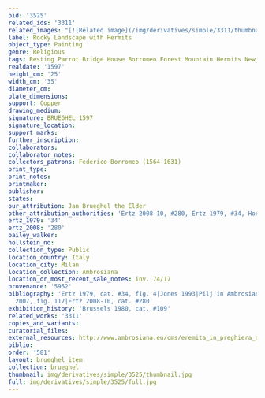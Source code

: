 ```yaml
---
pid: '3525'
related_ids: '3311'
related_images: "[![Related image](/img/derivatives/simple/3311/thumbnail.jpg)](/brughel/3311)"
label: Rocky Landscape with Hermits
object_type: Painting
genre: Religious
tags: Resting Parrot Bridge House Borromeo Forest Mountain Hermits New_Testament
realdate: '1597'
height_cm: '25'
width_cm: '35'
diameter_cm: 
plate_dimensions: 
support: Copper
drawing_medium: 
signature: BRUEGHEL 1597
signature_location: 
support_marks: 
further_inscription: 
collaborators: 
collaborator_notes: 
collectors_patrons: Federico Borromeo (1564-1631)
print_type: 
print_notes: 
printmaker: 
publisher: 
states: 
our_attribution: Jan Brueghel the Elder
other_attribution_authorities: 'Ertz 2008-10, #280, Ertz 1979, #34, Honig database'
ertz_1979: '34'
ertz_2008: '280'
bailey_walker: 
hollstein_no: 
collection_type: Public
location_country: Italy
location_city: Milan
location_collection: Ambrosiana
location_or_most_recent_sale_notes: inv. 74/17
provenance: '5952'
bibliography: 'Ertz 1979, cat. #34, fig. 4|Jones 1993|Pilj in Ambrosiana 2006, p.78|Prosperetti
  2007, fig. 117|Ertz 2008-10, cat. #280'
exhibition_history: 'Brussels 1980, cat. #109'
related_works: '3311'
copies_and_variants: 
curatorial_files: 
external_resources: http://www.ambrosiana.eu/cms/eremita_in_preghiera_davanti_a_un_immagine-1577.html
biblio: 
order: '581'
layout: brueghel_item
collection: brueghel
thumbnail: img/derivatives/simple/3525/thumbnail.jpg
full: img/derivatives/simple/3525/full.jpg
---
```

